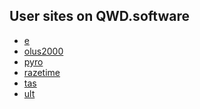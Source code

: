 <section>

# User sites on QWD.software
* [e](e/)
* [olus2000](olus2000/)
* [pyro](pyro/)
* [razetime](razetime/)
* [tas](tas/)
* [ult](ult/)

</section>